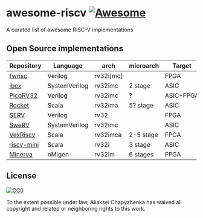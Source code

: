 # awesome-riscv [![Awesome](https://awesome.re/badge.svg)](https://awesome.re)

A curated list of awesome RISC-V implementations

## Open Source implementations

|Repository|Language|arch|microarch|Target|License|
|-|-|-|-|-|-|
|[fwrisc](https://github.com/mballance/fwrisc-s)|Verilog|rv32i[mc]||FPGA|Apache2|
|[ibex](https://github.com/lowRISC/ibex)|SystemVerilog|rv32imc|2 stage|ASIC|Apache2|
|[PicoRV32](https://github.com/cliffordwolf/picorv32)|Verilog|rv32imc|?|ASIC+FPGA|ISC|
|[Rocket](https://github.com/chipsalliance/rocket-chip)|Scala|rv32ima|5? stage|ASIC|BSD|
|[SERV](https://github.com/olofk/serv)|Verilog|rv32||FPGA|ISC|
|[SweRV](https://github.com/chipsalliance/Cores-SweRV)|SystemVerilog|rv32imc||ASIC|Apache2|
|[VexRiscv](https://github.com/SpinalHDL/VexRiscv)|Scala|rv32imca|2-5 stage|FPGA|MIT|
|[riscv-mini](https://github.com/ucb-bar/riscv-mini)|Scala|rv32i|3 stage|ASIC|BSD|
|[Minerva](https://github.com/lambdaconcept/minerva)|nMigen|rv32im|6 stages|FPGA|BSD|

## License

[![CC0](http://mirrors.creativecommons.org/presskit/buttons/88x31/svg/cc-zero.svg)](https://creativecommons.org/publicdomain/zero/1.0/)

To the extent possible under law, Aliaksei Chapyzhenka has waived all copyright and related or neighboring rights to this work.
